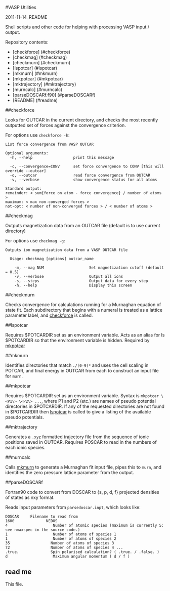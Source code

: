 #VASP Utilities

2011-11-14_README

Shell scripts and other code for helping with processing VASP input / output.

Repository contents:

* [checkforce] (#checkforce)
* [checkmag] (#checkmag)
* [checkmurn] (#checkmurn)
* [lspotcar] (#lspotcar)
* [mkmurn] (#mkmurn)
* [mkpotcar] (#mkpotcar)
* [mktrajectory] (#mktrajectory)
* [murncalc] (#murncalc)
* [parseDOSCARf.f90] (#parseDOSCARf)
* [README] (#readme)

##checkforce

Looks for OUTCAR in the current directory, and checks the most recently outputted set of forces against the convergence criterion.

For options use `checkforce -h`:

    List force convergence from VASP OUTCAR

    Optional arguments:
      -h, --help                  print this message

      -c, --convergence=CONV      set force convergence to CONV [this will override --outcar]
      -o, --outcar                read force convergence from OUTCAR 
      -v, --verbose               show convergence status for all atoms

    Standard output:
    remainder: < sum{force on atom - force convergence} / number of atoms >
    maximum: < max non-converged forces >
    not-opt: < number of non-converged forces > / < number of atoms >
    
##checkmag

Outputs magnetization data from an OUTCAR file (default is to use current directory)

For options use `checkmag -g`:

	Outputs ion magnetization data from a VASP OUTCAR file
  
	  Usage: checkmag [options] outcar_name

	    -m, --mag NUM                    Set magnetization cutoff (default = 0.5)
	    -v, --verbose                    Output all ions
	    -s, --steps                      Output data for every step
	    -h, --help                       Display this screen
		
##checkmurn

Checks convergence for calculations running for a Murnaghan equation of state fit. Each subdirectory that begins with a numeral is treated as a lattice parameter label, and [checkforce](#checkforce) is called.

##lspotcar

Requires $POTCARDIR set as an environment variable.
Acts as an alias for ls $POTCARDIR so that the environment variable is hidden.
Required by [mkpotcar](#mkpotcar)

##mkmurn

Identifies directories that match `./[0-9]*` and uses the cell scaling in POTCAR, and final energy in OUTCAR from each to construct an input file for `murn`.

##mkpotcar

Requires $POTCARDIR set as an environment variable.
Syntax is `mkpotcar \<P1\> \<P2\> ...`, where P1 and P2 (etc.) are names of pseudo potential directories in $POTCARDIR.
If any of the requested directories are not found in $POTCARDIR then [lspotcar](#lspotcar) is called to give a listing of the available pseudo potentials.

##mktrajectory

Generates a `.xyz` formatted trajectory file from the sequence of ionic positions saved in OUTCAR. Requires POSCAR to read in the numbers of each ionic species.

##murncalc

Calls [mkmurn](#mkmurn) to generate a Murnaghan fit input file, pipes this to `murn`, and identifies the zero pressure lattice parameter from the output.

##parseDOSCARf

Fortran90 code to convert from DOSCAR to {s, p, d, f} projected densities of states as nxy format.

Reads input parameters from `parsedoscar.inpt`, which looks like:

    DOSCAR     Filename to read from
    1600              NEDOS
    4                    Number of atomic species (maximum is currently 5: see nmaxspec in the source code.)
    1                    Number of atoms of species 1
    1                    Number of atoms of species 2
    35                  Number of atoms of species 3
    72                  Number of atoms of species 4 ...
    .true.              Spin polarised calculation? ( .true. / .false. )
    d                    Maximum angular momentum ( d / f )

## read me

This file.